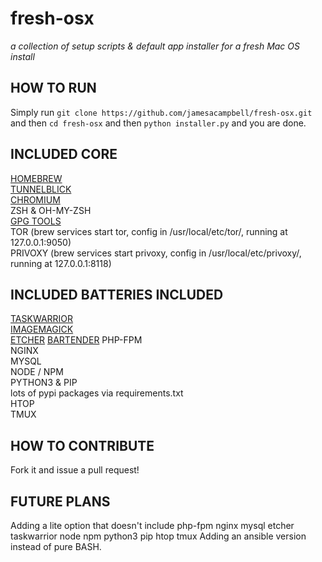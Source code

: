 # fresh-osx

_a collection of setup scripts &amp; default app installer for a fresh Mac OS install_

## HOW TO RUN

Simply run `git clone https://github.com/jamesacampbell/fresh-osx.git` and then `cd fresh-osx` and then `python installer.py` and you are done.

## INCLUDED CORE

[HOMEBREW](https://brew.sh)  
[TUNNELBLICK](https://www.tunnelblick.net/)   
[CHROMIUM](https://www.chromium.org/)  
ZSH & OH-MY-ZSH     
[GPG TOOLS](https://gpgtools.org/)   
TOR (brew services start tor, config in /usr/local/etc/tor/, running at 127.0.0.1:9050)     
PRIVOXY (brew services start privoxy, config in /usr/local/etc/privoxy/, running at 127.0.0.1:8118)    

## INCLUDED BATTERIES INCLUDED

[TASKWARRIOR](https://taskwarrior.org/)          
[IMAGEMAGICK](https://www.imagemagick.org/script/index.php)         
[ETCHER](https://etcher.io/)
[BARTENDER](https://www.macbartender.com) 
PHP-FPM     
NGINX   
MYSQL   
NODE / NPM      
PYTHON3 & PIP   
lots of pypi packages via requirements.txt   
HTOP   
TMUX   

## HOW TO CONTRIBUTE

Fork it and issue a pull request!

## FUTURE PLANS

Adding a lite option that doesn't include php-fpm nginx mysql etcher taskwarrior node npm python3 pip htop tmux
Adding an ansible version instead of pure BASH.
